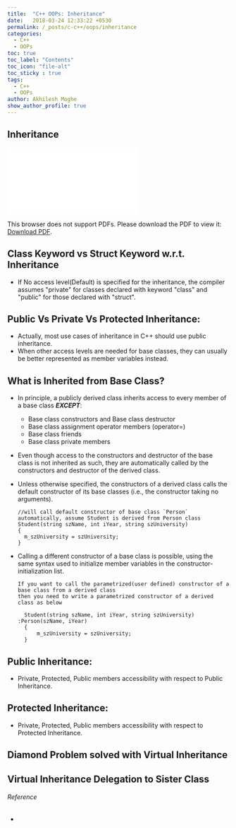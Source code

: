 ```yaml
---
title:  "C++ OOPs: Inheritance"
date:   2018-03-24 12:33:22 +0530
permalink: /_posts/c-c++/oops/inheritance
categories:
  - C++
  - OOPs
toc: true
toc_label: "Contents"
toc_icon: "file-alt"
toc_sticky : true
tags:
  - C++
  - OOPs
author: Akhilesh Moghe
show_author_profile: true
---
```


## Inheritance

  <object data="/assets/docs/c-cpp/oops/inheritance/C++ Inheritance.pdf" type="application/pdf" width="1000px" height="1000px">
    <embed src="/assets/docs/c-cpp/oops/inheritance/C++ Inheritance.pdf">
        <p>This browser does not support PDFs. Please download the PDF to view it: <a href="/assets/docs/c-cpp/oops/inheritance/C++ Inheritance.pdf">Download PDF</a>.</p>
    </embed>
</object>

## Class Keyword vs Struct Keyword w.r.t. Inheritance
- If No access level(Default) is specified for the inheritance, the compiler assumes "private" for classes declared with keyword "class" and "public" for those declared with "struct".

## Public Vs Private Vs Protected Inheritance:
- Actually, most use cases of inheritance in C++ should use public inheritance.
- When other access levels are needed for base classes, they can usually be better represented as member variables instead.

## What is Inherited from Base Class?
- In principle, a publicly derived class inherits access to every member of a base class __*EXCEPT*__:
  - Base class constructors and Base class destructor
  - Base class assignment operator members (operator=)
  - Base class friends
  - Base class private members
- Even though access to the constructors and destructor of the base class is not inherited as such, they are automatically called by the constructors and destructor of the derived class.
- Unless otherwise specified, the constructors of a derived class calls the default constructor of its base classes (i.e., the constructor taking no arguments).

  ```
  //will call default constructor of base class `Person` automatically, assume Student is derived from Person class
  Student(string szName, int iYear, string szUniversity)
  {
    m_szUniversity = szUniversity;
  }
	```

- Calling a different constructor of a base class is possible, using the same syntax used to initialize member variables in the constructor-initialization list.

  ```
  If you want to call the parametrized(user defined) constructor of a base class from a derived class
  then you need to write a parametrized constructor of a derived class as below
  
    Student(string szName, int iYear, string szUniversity) :Person(szName, iYear)
    {
	    m_szUniversity = szUniversity;
    }
  ```

## Public Inheritance:
- Private, Protected, Public members accessibility with respect to Public Inheritance.

  <script src="https://gist.github.com/akhileshmoghe/4d9d14a007eb2fbe0c6d27d150401baa.js"></script>

## Protected Inheritance:
- Private, Protected, Public members accessibility with respect to Protected Inheritance.

  <script src="https://gist.github.com/akhileshmoghe/8e53b1f01b11f2403ee95f4dcc838d11.js"></script>

## Diamond Problem solved with Virtual Inheritance

  <script src="https://gist.github.com/akhileshmoghe/ed25651e17fd3a3b41ef11bfde78d046.js"></script>

## Virtual Inheritance Delegation to Sister Class

  <script src="https://gist.github.com/akhileshmoghe/b77d1293bc63b9fa5321fe24d1122e17.js"></script>

###### Reference
  - 


